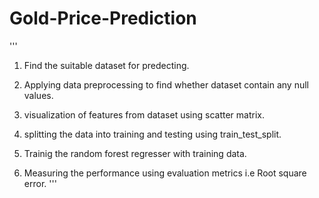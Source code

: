 # Gold-Price-Prediction
'''
1) Find the suitable dataset for predecting.

2) Applying data preprocessing to find whether dataset contain any null values.

3) visualization of features from dataset using scatter matrix.

4) splitting the data into training and testing using train_test_split.

5) Trainig the random forest regresser with training data.

6) Measuring the performance using evaluation metrics i.e Root square error.
'''
